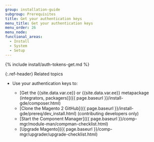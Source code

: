 ```yaml
---
group: installation-guide
subgroup: Prerequisites
title: Get your authentication keys
menu_title: Get your authentication keys
menu_order: 26
menu_node:
functional_areas:
  - Install
  - System
  - Setup
---
```


{% include install/auth-tokens-get.md %}

{:.ref-header}
Related topics

* Use your authentication keys to:

   * [Get the {{site.data.var.ce}} or {{site.data.var.ee}} metapackage (integrators, packagers)]({{ page.baseurl }}/install-gde/composer.html)
   * [Clone the Magento 2 GitHub]({{ page.baseurl }}/install-gde/prereq/dev_install.html) (contributing developers only)
   * [Start the Component Manager]({{ page.baseurl }}/comp-mgr/module-man/compman-checklist.html)
   * [Upgrade Magento]({{ page.baseurl }}/comp-mgr/upgrader/upgrade-checklist.html)

